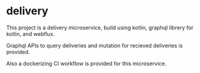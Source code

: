 # delivery

This project is a delivery microservice, build using kotlin, graphql librery for kotlin, and webflux.

Graphql APIs to query deliveries and mutation for recieved deliveries is provided.

Also a dockerizing CI workflow is provided for this microservice.
